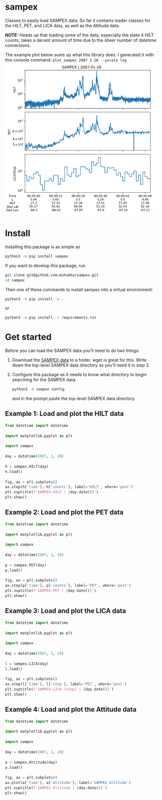 # sampex
Classes to easily load SAMPEX data. So far it contains loader classes for the HILT, PET, and LICA data, as well as the Attitude data. 

**_NOTE:_** Heads up that loading some of the data, especially the state 4 HILT counts, takes a decent amount of time due to the sheer number of datetime conversions.

The example plot below sums up what this library does. I generated it with this console command: ```plot_sampex 2007 1 20 --yscale log```
![Example SAMPEX data from the HILT, PET, and LICA instruments](https://github.com/mshumko/sampex/blob/aba90331438b1cc1152e99469df5a65847bc9535/sampex_example.png?raw=true)

# Install
Installing this package is as simple as
```bash
python3 -m pip install sampex
```

If you want to develop this package, run
```bash
git clone git@github.com:mshumko/sampex.git
cd sampex
```

Then one of these commands to install sampex into a virtual environment:
```bash
python3 -m pip install -e .
```
or 
```bash
python3 -m pip install -r requirements.txt 
```
# Get started
Before you can load the SAMPEX data you'll need to do two things:

1. Download the [SAMPEX data](https://izw1.caltech.edu/sampex/DataCenter/data.html) to a folder. wget is great for this. Write down the top-level SAMPEX data directory as you'll need it in step 2.
2. Configure this package as it needs to know what directory to begin searching for the SAMPEX data. 

    ```bash
    python3 -m sampex config
    ```
    and in the prompt paste the top-level SAMPEX data directory.

## Example 1: Load and plot the HILT data
```python
from datetime import datetime

import matplotlib.pyplot as plt

import sampex

day = datetime(2007, 1, 20)

h = sampex.HILT(day)
h.load()

fig, ax = plt.subplots()
ax.step(h['time'], h['counts'], label='HILT', where='post')
plt.suptitle(f'SAMPEX-HILT | {day.date()}')
plt.show()
```

## Example 2: Load and plot the PET data
```python
from datetime import datetime

import matplotlib.pyplot as plt

import sampex

day = datetime(2007, 1, 20)

p = sampex.PET(day)
p.load()

fig, ax = plt.subplots()
ax.step(p['time'], p['counts'], label='PET', where='post')
plt.suptitle(f'SAMPEX-PET | {day.date()}')
plt.show()
```

## Example 3: Load and plot the LICA data
```python
from datetime import datetime

import matplotlib.pyplot as plt

import sampex

day = datetime(2007, 1, 20)

l = sampex.LICA(day)
l.load()

fig, ax = plt.subplots()
ax.step(l['time'], l['stop'], label='PET', where='post')
plt.suptitle(f'SAMPEX-LICA (stop) | {day.date()}')
plt.show()
```

## Example 4: Load and plot the Attitude data
```python
from datetime import datetime

import matplotlib.pyplot as plt

import sampex

day = datetime(2007, 1, 20)

a = sampex.Attitude(day)
a.load()

fig, ax = plt.subplots()
ax.plot(a['time'], a['Altitude'], label='SAMPEX Altitude')
plt.suptitle(f'SAMPEX Altitude | {day.date()}')
plt.show()
```